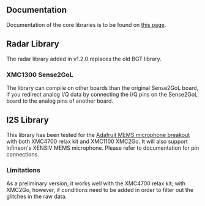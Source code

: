 ## Documentation
Documentation of the core libraries is to be found on [this page](https://github.com/Infineon/InfineonDoxyGenerator).

## Radar Library

The radar library added in v1.2.0 replaces the old BGT library. 
### XMC1300 Sense2GoL
The library can compile on other boards than the original Sense2GoL board, if you redirect analog I/Q data by connecting the I/Q pins on the Sense2GoL board to the analog pins of another board.

## I2S Library

This library has been tested for the [Adafruit MEMS microphone breakout](https://learn.adafruit.com/adafruit-i2s-mems-microphone-breakout) with both XMC4700 relax kit and XMC1100 XMC2Go.
It will also support Infineon's XENSIV MEMS microphone. Please refer to documentation for pin connections.

### Limitations
As a preliminary version, it works well with the XMC4700 relax kit; with XMC2Go, however, if conditions need to be added in order to filter out the glitches in the raw data.

